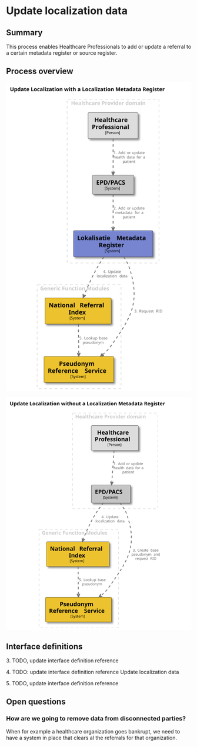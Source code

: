 # Update localization data

## Summary

This process enables Healthcare Professionals to add or update a referral to a certain metadata register or source register.

## Process overview

![Update localization with Localization Metadata Register](../images/structurizr-UpdateLocalizationWithMetadataRegister.svg)

![Update localization without Localization Metadata Register](../images/structurizr-UpdateLocalization.svg)

## Interface definitions

3\. TODO, update interface definition reference

4\. TODO: update interface definition reference Update localization data

5\. TODO, update interface definition reference

## Open questions

### How are we going to remove data from disconnected parties?

When for example a healthcare organization goes bankrupt, we need to have a system in place that clears al the
referrals for that organization.
